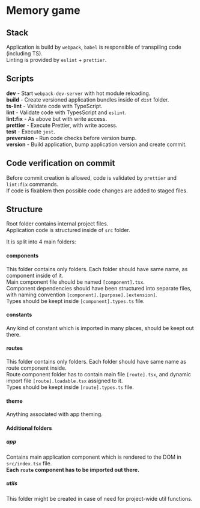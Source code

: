 # Memory game

## Stack
Application is build by `webpack`, `babel` is responsible of transpiling code (including TS).\
Linting is provided by `eslint` + `prettier`.

## Scripts
**dev** - Start `webpack-dev-server` with hot module reloading.\
**build** - Create versioned application bundles inside of `dist` folder.\
**ts-lint** - Validate code with TypeScript.\
**lint** - Validate code with TypesScript and `eslint`.\
**lint:fix** - As above but with write access.\
**prettier** - Execute Prettier, with write access.\
**test** - Execute `jest`.\
**preversion** - Run code checks before version bump.\
**version** - Build application, bump application version and create commit.


## Code verification on commit
Before commit creation is allowed, code is validated by  `prettier` and `lint:fix` commands.\
If code is fixablem then possible code changes are added to staged files.


## Structure
Root folder contains internal project files.\
Application code is structured inside of `src` folder.

It is split into 4 main folders:

#### components
This folder contains only folders. Each folder should have same name, as component inside of it.\
Main component file should be named `[component].tsx`.\
Component dependencies should have been structured into separate files, with naming convention `[component].[purpose].[extension]`.\
Types should be keept inside `[component].types.ts` file.

#### constants
Any kind of constant which is imported in many places, should be keept out there.

#### routes
This folder contains only folders. Each folder should have same name as route component inside.\
Route component folder has to contain main file `[route].tsx`, and dynamic import file `[route].loadable.tsx` assigned to it.\
Types should be keept inside `[route].types.ts` file.

#### theme
Anything associated with app theming.

#### Additional folders

##### app
Contains main application component which is rendered to the DOM in `src/index.tsx` file.\
**Each `route` component has to be imported out there.**

##### utils
This folder might be created in case of need for project-wide util functions.
